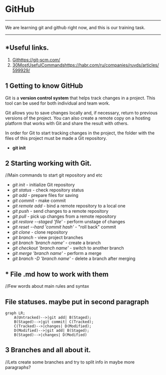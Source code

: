 # GitHub
---
We are learning git and github right now, and this is our training task.  

---
## *Useful links.
1. [Git](https://git-scm.com/)https://git-scm.com/
2. [30MostUsefulCommands](https://habr.com/ru/companies/ruvds/articles/599929/)https://habr.com/ru/companies/ruvds/articles/599929/

## 1 Getting to know GitHub

Git is a **version control system** that helps track changes in a project. This tool can be used for both individual and team work.


Git allows you to save changes locally and, if necessary, return to previous versions of the project. You can also create a remote copy on a hosting platform that works with Git and share the result with others.<br>


In order for Git to start tracking changes in the project, the folder with the files of this project must be made a Git repository.<br>
* **git init**


## 2 Starting working with Git.

//Main commands to start git repository and etc
*  *git init* - initialize Git repository
*  *git status* - check repository status
*  *git add* - prepare files for saving
*  *git commit* - make commit
*  *git remote add* - bind a remote repository to a local one
*  *git push* - send changes to a remote repository
*  *git pull* - pick up changes from a remote repository
*  *git restore --staged 'file'* - perform unstage of changes
*  *git reset --hard 'commit hash'* - "roll back" commit
*  *git clone* - clone repository
*  *git branch* - view project branches 
*  *git branch 'branch name'* - create a branch
*  *git checkout 'branch name'* - switch to another branch
*  *git merge 'branch name'* - perform a merge
*  *git branch -D 'branch name'* - delete a branch after merging  

## * File .md how to work with them

//Few words about main rules and syntax

## File statuses. maybe put in second paragraph
```mermaid
graph LR;
    A(Untracked)-->|git add| B(Staged);
    B(Staged)-->|git commit| C(Tracked);
    C(Tracked)-->|changes| D(Modified);
    D(Modified)-->|git add| B(Staged);
    B(Staged)-->|changes| D(Modified)
```

## 3 Branches and all about it.

//Lets create some branches and try to split info in maybe more paragraphs?
